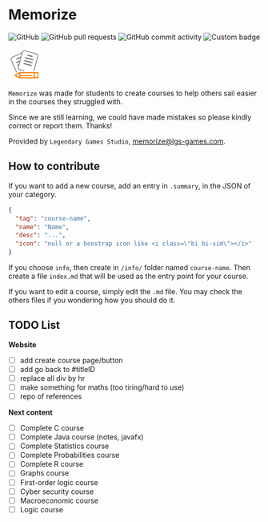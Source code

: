 # Memorize

![GitHub](https://img.shields.io/github/license/lgs-games/memorize)
![GitHub pull requests](https://img.shields.io/github/issues-pr-closed/lgs-games/memorize?color=%23a0)
![GitHub commit activity](https://img.shields.io/github/commit-activity/m/lgs-games/memorize)
![Custom badge](https://img.shields.io/endpoint?label=views&logoColor=success&url=https%3A%2F%2Fmemorize.lgs-games.com%2Fen%2Fcounter)

![icon](.github/icon64.png)

``Memorize`` was made for students to create courses to help 
others sail easier in the courses they struggled with.

Since we are still learning, we could have made mistakes 
so please kindly correct or report them. Thanks!

Provided by `Legendary Games Studio`,
[memorize@lgs-games.com](mailto:memorize@lgs-games.com).

## How to contribute

If you want to add a new course, add an entry in
``.summary``, in the JSON of your category.

```json
{
  "tag": "course-name",
  "name": "Name",
  "desc": "...",
  "icon": "null or a boostrap icon like <i class=\"bi bi-sim\"></i>"
}
```

If you choose ``info``, then create in
``/info/`` folder named `course-name`. Then create
a file ``index.md`` that will be used as the entry
point for your course.

If you want to edit a course, simply edit the ``.md``
file. You may check the others files if you wondering
how you should do it.

## TODO List

**Website**

* [ ] add create course page/button
* [ ] add go back to #titleID
* [ ] replace all div by hr
* [ ] make something for maths (too tiring/hard to use)
* [ ] repo of references

**Next content**

* [ ] Complete C course
* [ ] Complete Java course (notes, javafx)
* [ ] Complete Statistics course
* [ ] Complete Probabilities course
* [ ] Complete R course
* [ ] Graphs course
* [ ] First-order logic course
* [ ] Cyber security course
* [ ] Macroeconomic course
* [ ] Logic course